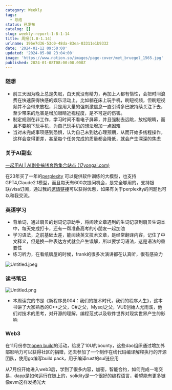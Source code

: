 ```yaml
---
category: Weekly
tags:
  - 总结
status: 已发布
catalog: []
slug: weekly-report-1-8-1-14
title: 周报(1.8-1.14)
urlname: 196e7d36-53c0-48da-83ea-03311e1b9332
date: '2024-01-12 09:50:00'
updated: '2024-05-08 23:04:00'
image: 'https://www.notion.so/images/page-cover/met_bruegel_1565.jpg'
published: 2024-01-08T08:00:00.000Z
---
```


### 随想

- 前三天因为晚上总是失眠，白天就没有精力，再加上人都有惰性，会把时间浪费在快速获得快感的娱乐活动上，比如躺在床上玩手机，刷短视频，但刷短视频并不会带来放松，只是用大量的强刺激信息一直引诱多巴胺持续关注下去，至少带来的危害是增加眼睛近视程度，是不可逆的伤害。
- 制定规则在非工作，学习时间不看电子屏幕，并且强制去远眺，放松眼睛，而且不要躺下玩手机，为自己玩手机的想法增加一点困难
- 当对未完成事项感到恐惧，认为自己未到达心理预期，从而开始多线程操作，这样会变得更差，甚至每个任务完成的质量都会降低，就会产生深深的焦虑

### 关于AI副业


[一起用AI | AI副业搞钱套路集合站点 (17yongai.com)](https://17yongai.com/)


在23年买了一年的[perplexity](https://www.perplexity.ai/) 可以提供软件训练的大模型，也支持GPT4,Claude2.1模型，而且每天有600次提问机会，是完全够用的，支持银联/visa订阅，通过我的[邀请链接](https://perplexity.ai/pro?referral_code=SGJ7X87B)可以获得优惠，如果有关于perplexity的问题也可以和我交流。


### 英语学习

- 背单词，通过扇贝的划词记录助手，将阅读文章遇到的生词记录到扇贝生词本中，每天完成打卡，还有一帮准备高考的小朋友一起加油
- 学习语法，之前基础太差，能阅读英文技术文章，是经常翻译内容，记住了中文释义，但是换一种表达方式就会产生误解，所以要学习语法，这是语法的重要性
- 练习听力，在看纸牌屋的时候，frank的很多次演讲都在认真听，很有感染力

![Untitled.jpeg](https://prod-files-secure.s3.us-west-2.amazonaws.com/5d24fe63-e567-4804-86f9-9fdc62e13082/c33f3733-be40-431e-a494-10399ac86f32/Untitled.jpeg?X-Amz-Algorithm=AWS4-HMAC-SHA256&X-Amz-Content-Sha256=UNSIGNED-PAYLOAD&X-Amz-Credential=ASIAZI2LB4663Q47DRFS%2F20250223%2Fus-west-2%2Fs3%2Faws4_request&X-Amz-Date=20250223T213308Z&X-Amz-Expires=3600&X-Amz-Security-Token=IQoJb3JpZ2luX2VjEOD%2F%2F%2F%2F%2F%2F%2F%2F%2F%2FwEaCXVzLXdlc3QtMiJGMEQCIDoF4ABeA1ves3RlGDiTOSKo2UaOWJUJ1wVdRgucj8eOAiBpbGQYaB0A6KcxCPMuYLiPHG6%2BUtEwBljleH4%2ByOC0lSr%2FAwgZEAAaDDYzNzQyMzE4MzgwNSIMTwiFIJYHtMFqSErtKtwDsJFBWWU7oTpI0UoDONy4h2G9Cdbo%2BnCnEvUgsG77Qs7RLsyNH3KPU0q3UohDGfqTsqEH8%2Fmg0tm2t2S%2BI165bZnnfU%2Fvis25aKRqbBBF%2FRRpwdGTA%2FdThtZBXb8JXAnv4dO6QRAHqBFO%2F9XpLDAxZq1s3SjKLt7n%2BVbgaIxgPKCIZSilBPE3jdjdMCtidcUDfWtKK8DUN7SArKahnGQyNdujRsVMLO8aHWgzHjjRep9cLWWjjDCIifGUlTf%2BHcTnbdIGNN9LNaOAGJXrNXlgClx9bxJIabxNB16v%2FTAX3Qf1WX8Tv1fwSLSO%2BiqWa8Ew%2FYirpWi%2B7hkSccPKu6132q9IO5ib%2BpBYUdmxsBWvSJmkjgo6Y0rbkkzuLQocRVj%2FIr2l6llzAJNx4bs6hc%2FU2cFVHX6wHFP9H9I5dFm7EPgNDQa3S6n%2FU94rckbtrUCKUEx7gY%2Fm%2B9XxeVdwn0SsrtOLXic8aFpX4b2xFWJ4tnfLNpDAN%2BiVUxPpNLZ6bvOskTk%2BR0DQ18WPHfKN21xf7fv%2BVjzKWk0SNfFPO2oLm2%2B6fU5F5WaIIuwKPiAFEmHzT2Gk1el9EbuUCjcGYL54X5A2m2eUOzfa3j1mJd6QjH5pMoRqMNmcS5gowfUww5LtvQY6pgGk%2FU5E2b6loULv5POv0HmVk1C74R%2FcaBEvxkmNcexBRR1qgITEpft%2BgfHKl%2BCxn7Cpc%2BRcYYGW0bsS7vZsRwh3N8JYHkYNlcivHwFOS1mIUBQWyAH8wREzc4YJVWMdMPzfIn0%2BPZtwlzSFDrVZo92SxvNivyzpKwZ5L1V7zASwYfjWDwipjIkIlzib2KChdqAS%2B2KbSrJSXbImq7%2BYuCK66guvu4lq&X-Amz-Signature=15580c9c5b074365e5b1e8eb293e5336b27e5be3ca95b6134d2a2d0272d44bc6&X-Amz-SignedHeaders=host&x-id=GetObject)


### 读书笔记


![Untitled.png](https://prod-files-secure.s3.us-west-2.amazonaws.com/5d24fe63-e567-4804-86f9-9fdc62e13082/96aa439a-1c95-4054-aa84-ef4e0c8eb5d1/Untitled.png?X-Amz-Algorithm=AWS4-HMAC-SHA256&X-Amz-Content-Sha256=UNSIGNED-PAYLOAD&X-Amz-Credential=ASIAZI2LB4663Q47DRFS%2F20250223%2Fus-west-2%2Fs3%2Faws4_request&X-Amz-Date=20250223T213308Z&X-Amz-Expires=3600&X-Amz-Security-Token=IQoJb3JpZ2luX2VjEOD%2F%2F%2F%2F%2F%2F%2F%2F%2F%2FwEaCXVzLXdlc3QtMiJGMEQCIDoF4ABeA1ves3RlGDiTOSKo2UaOWJUJ1wVdRgucj8eOAiBpbGQYaB0A6KcxCPMuYLiPHG6%2BUtEwBljleH4%2ByOC0lSr%2FAwgZEAAaDDYzNzQyMzE4MzgwNSIMTwiFIJYHtMFqSErtKtwDsJFBWWU7oTpI0UoDONy4h2G9Cdbo%2BnCnEvUgsG77Qs7RLsyNH3KPU0q3UohDGfqTsqEH8%2Fmg0tm2t2S%2BI165bZnnfU%2Fvis25aKRqbBBF%2FRRpwdGTA%2FdThtZBXb8JXAnv4dO6QRAHqBFO%2F9XpLDAxZq1s3SjKLt7n%2BVbgaIxgPKCIZSilBPE3jdjdMCtidcUDfWtKK8DUN7SArKahnGQyNdujRsVMLO8aHWgzHjjRep9cLWWjjDCIifGUlTf%2BHcTnbdIGNN9LNaOAGJXrNXlgClx9bxJIabxNB16v%2FTAX3Qf1WX8Tv1fwSLSO%2BiqWa8Ew%2FYirpWi%2B7hkSccPKu6132q9IO5ib%2BpBYUdmxsBWvSJmkjgo6Y0rbkkzuLQocRVj%2FIr2l6llzAJNx4bs6hc%2FU2cFVHX6wHFP9H9I5dFm7EPgNDQa3S6n%2FU94rckbtrUCKUEx7gY%2Fm%2B9XxeVdwn0SsrtOLXic8aFpX4b2xFWJ4tnfLNpDAN%2BiVUxPpNLZ6bvOskTk%2BR0DQ18WPHfKN21xf7fv%2BVjzKWk0SNfFPO2oLm2%2B6fU5F5WaIIuwKPiAFEmHzT2Gk1el9EbuUCjcGYL54X5A2m2eUOzfa3j1mJd6QjH5pMoRqMNmcS5gowfUww5LtvQY6pgGk%2FU5E2b6loULv5POv0HmVk1C74R%2FcaBEvxkmNcexBRR1qgITEpft%2BgfHKl%2BCxn7Cpc%2BRcYYGW0bsS7vZsRwh3N8JYHkYNlcivHwFOS1mIUBQWyAH8wREzc4YJVWMdMPzfIn0%2BPZtwlzSFDrVZo92SxvNivyzpKwZ5L1V7zASwYfjWDwipjIkIlzib2KChdqAS%2B2KbSrJSXbImq7%2BYuCK66guvu4lq&X-Amz-Signature=72542c1b0ffaea9a66b96355e7a3de990af4b856e5260e4c2b77a2f9af249249&X-Amz-SignedHeaders=host&x-id=GetObject)

- 本周读完的书是《新程序员004：我们的技术时代，我们的程序人生》，这本书讲了大家熟悉的C++之父，C#之父，Mysql之父，VUE创始人尤雨溪，他们对技术的思考，对开源的理解，编程范式以及软件世界对现实世界产生的影响

### Web3


在11月份参加[open build](https://openbuild.xyz/learn/challenges)的活动，给发了10U的bounty，这些dao组织通过增加外部影响力可以获得社区的捐赠，还去参加了一个制作在线代码编译解释执行的开源团队，使用go编写build pack，用于编译rust的sui链应用


从7月份开始进入web3后，学到了很多内容，加密，智能合约，如何完成一笔交易，dapp是如何运行在链上的，solidity是一个很好的编程语言，希望能有更多链像evm这样发扬光大

